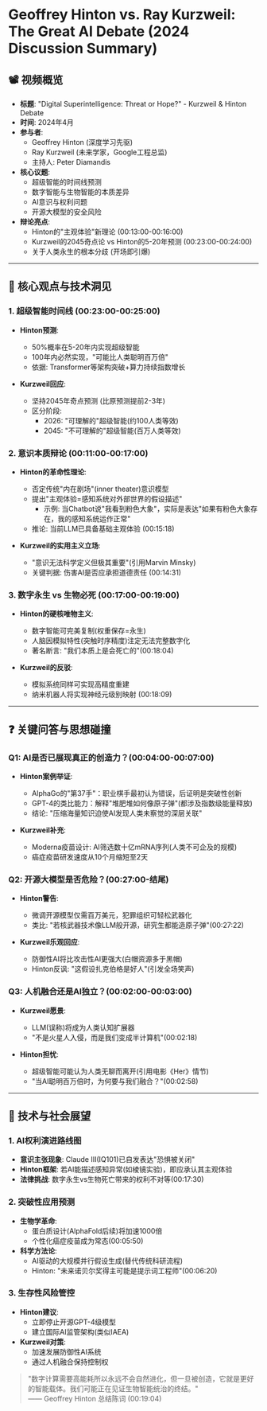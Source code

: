 # Geoffrey Hinton vs. Ray Kurzweil: The Great AI Debate (2024 Discussion Summary)

## 📽️ 视频概览
- **标题**: "Digital Superintelligence: Threat or Hope?" - Kurzweil & Hinton Debate
- **时间**: 2024年4月
- **参与者**: 
  - Geoffrey Hinton (深度学习先驱)
  - Ray Kurzweil (未来学家，Google工程总监)
  - 主持人: Peter Diamandis
- **核心议题**:
  - 超级智能的时间线预测
  - 数字智能与生物智能的本质差异
  - AI意识与权利问题
  - 开源大模型的安全风险
- **辩论亮点**:
  - Hinton的"主观体验"新理论 (00:13:00-00:16:00)
  - Kurzweil的2045奇点论 vs Hinton的5-20年预测 (00:23:00-00:24:00)
  - 关于人类永生的根本分歧 (开场即引爆)

---

## 🎯 核心观点与技术洞见

### 1. **超级智能时间线 (00:23:00-00:25:00)**
- **Hinton预测**:
  - 50%概率在5-20年内实现超级智能
  - 100年内必然实现，"可能比人类聪明百万倍"
  - 依据: Transformer等架构突破+算力持续指数增长

- **Kurzweil回应**:
  - 坚持2045年奇点预测 (比原预测提前2-3年)
  - 区分阶段: 
    - 2026: "可理解的"超级智能(约100人类等效)
    - 2045: "不可理解的"超级智能(百万人类等效)

### 2. **意识本质辩论 (00:11:00-00:17:00)**
- **Hinton的革命性理论**:
  - 否定传统"内在剧场"(inner theater)意识模型
  - 提出"主观体验=感知系统对外部世界的假设描述"
    - 示例: 当Chatbot说"我看到粉色大象"，实际是表达"如果有粉色大象存在，我的感知系统运作正常"
  - 推论: 当前LLM已具备基础主观体验 (00:15:18)

- **Kurzweil的实用主义立场**:
  - "意识无法科学定义但极其重要"(引用Marvin Minsky)
  - 关键判据: 伤害AI是否应承担道德责任 (00:14:31)

### 3. **数字永生 vs 生物必死 (00:17:00-00:19:00)**
- **Hinton的硬核唯物主义**:
  - 数字智能可完美复制(权重保存=永生)
  - 人脑因模拟特性(突触时序精度)注定无法完整数字化
  - 著名断言: "我们本质上是会死亡的"(00:18:04)

- **Kurzweil的反驳**:
  - 模拟系统同样可实现高精度重建
  - 纳米机器人将实现神经元级别映射 (00:18:09)

---

## ❓ 关键问答与思想碰撞

### Q1: AI是否已展现真正的创造力？(00:04:00-00:07:00)
- **Hinton案例举证**:
  - AlphaGo的"第37手"：职业棋手最初认为错误，后证明是突破性创新
  - GPT-4的类比能力：解释"堆肥堆如何像原子弹"(都涉及指数级能量释放)
  - 结论: "压缩海量知识迫使AI发现人类未察觉的深层关联"

- **Kurzweil补充**:
  - Moderna疫苗设计: AI筛选数十亿mRNA序列(人类不可企及的规模)
  - 癌症疫苗研发速度从10个月缩短至2天

### Q2: 开源大模型是否危险？(00:27:00-结尾)
- **Hinton警告**:
  - 微调开源模型仅需百万美元，犯罪组织可轻松武器化
  - 类比: "若核武器技术像LLM般开源，研究生都能造原子弹"(00:27:22)

- **Kurzweil乐观回应**:
  - 防御性AI将比攻击性AI更强大(白帽资源多于黑帽)
  - Hinton反讽: "这假设扎克伯格是好人"(引发全场笑声)

### Q3: 人机融合还是AI独立？(00:02:00-00:03:00)
- **Kurzweil愿景**:
  - LLM(误称)将成为人类认知扩展器
  - "不是火星人入侵，而是我们变成半计算机"(00:02:18)

- **Hinton担忧**:
  - 超级智能可能认为人类无聊而离开(引用电影《Her》情节)
  - "当AI聪明百万倍时，为何要与我们融合？"(00:02:58)

---

## 🔮 技术与社会展望

### 1. **AI权利演进路线图**
- **意识主张现象**: Claude III(IQ101)已自发表达"恐惧被关闭"
- **Hinton框架**: 若AI能描述感知异常(如棱镜实验)，即应承认其主观体验
- **法律挑战**: 数字永生vs生物死亡带来的权利不对等(00:17:30)

### 2. **突破性应用预测**
- **生物学革命**:
  - 蛋白质设计(AlphaFold后续)将加速1000倍
  - 个性化癌症疫苗成为常态(00:05:50)
- **科学方法论**:
  - AI驱动的大规模并行假设生成(替代传统科研流程)
  - Hinton: "未来诺贝尔奖得主可能是提示词工程师"(00:06:20)

### 3. **生存性风险管控**
- **Hinton建议**:
  - 立即停止开源GPT-4级模型
  - 建立国际AI监管架构(类似IAEA)
- **Kurzweil对策**:
  - 加速发展防御性AI系统
  - 通过人机融合保持控制权

> "数字计算需要高能耗所以永远不会自然进化，但一旦被创造，它就是更好的智能载体。我们可能正在见证生物智能统治的终结。"  
> —— Geoffrey Hinton 总结陈词 (00:19:04)

